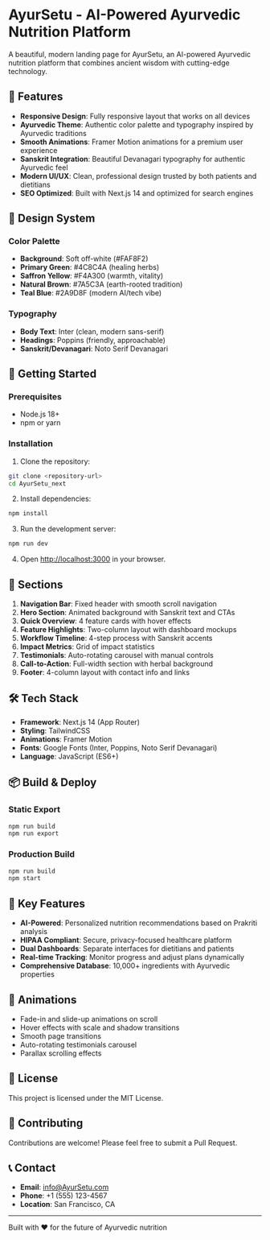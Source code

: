 # AyurSetu - AI-Powered Ayurvedic Nutrition Platform

A beautiful, modern landing page for AyurSetu, an AI-powered Ayurvedic nutrition platform that combines ancient wisdom with cutting-edge technology.

## 🌿 Features

- **Responsive Design**: Fully responsive layout that works on all devices
- **Ayurvedic Theme**: Authentic color palette and typography inspired by Ayurvedic traditions
- **Smooth Animations**: Framer Motion animations for a premium user experience
- **Sanskrit Integration**: Beautiful Devanagari typography for authentic Ayurvedic feel
- **Modern UI/UX**: Clean, professional design trusted by both patients and dietitians
- **SEO Optimized**: Built with Next.js 14 and optimized for search engines

## 🎨 Design System

### Color Palette
- **Background**: Soft off-white (#FAF8F2)
- **Primary Green**: #4C8C4A (healing herbs)
- **Saffron Yellow**: #F4A300 (warmth, vitality)
- **Natural Brown**: #7A5C3A (earth-rooted tradition)
- **Teal Blue**: #2A9D8F (modern AI/tech vibe)

### Typography
- **Body Text**: Inter (clean, modern sans-serif)
- **Headings**: Poppins (friendly, approachable)
- **Sanskrit/Devanagari**: Noto Serif Devanagari

## 🚀 Getting Started

### Prerequisites
- Node.js 18+ 
- npm or yarn

### Installation

1. Clone the repository:
```bash
git clone <repository-url>
cd AyurSetu_next
```

2. Install dependencies:
```bash
npm install
```

3. Run the development server:
```bash
npm run dev
```

4. Open [http://localhost:3000](http://localhost:3000) in your browser.

## 📱 Sections

1. **Navigation Bar**: Fixed header with smooth scroll navigation
2. **Hero Section**: Animated background with Sanskrit text and CTAs
3. **Quick Overview**: 4 feature cards with hover effects
4. **Feature Highlights**: Two-column layout with dashboard mockups
5. **Workflow Timeline**: 4-step process with Sanskrit accents
6. **Impact Metrics**: Grid of impact statistics
7. **Testimonials**: Auto-rotating carousel with manual controls
8. **Call-to-Action**: Full-width section with herbal background
9. **Footer**: 4-column layout with contact info and links

## 🛠️ Tech Stack

- **Framework**: Next.js 14 (App Router)
- **Styling**: TailwindCSS
- **Animations**: Framer Motion
- **Fonts**: Google Fonts (Inter, Poppins, Noto Serif Devanagari)
- **Language**: JavaScript (ES6+)

## 📦 Build & Deploy

### Static Export
```bash
npm run build
npm run export
```

### Production Build
```bash
npm run build
npm start
```

## 🎯 Key Features

- **AI-Powered**: Personalized nutrition recommendations based on Prakriti analysis
- **HIPAA Compliant**: Secure, privacy-focused healthcare platform
- **Dual Dashboards**: Separate interfaces for dietitians and patients
- **Real-time Tracking**: Monitor progress and adjust plans dynamically
- **Comprehensive Database**: 10,000+ ingredients with Ayurvedic properties

## 🌟 Animations

- Fade-in and slide-up animations on scroll
- Hover effects with scale and shadow transitions
- Smooth page transitions
- Auto-rotating testimonials carousel
- Parallax scrolling effects

## 📄 License

This project is licensed under the MIT License.

## 🤝 Contributing

Contributions are welcome! Please feel free to submit a Pull Request.

## 📞 Contact

- **Email**: info@AyurSetu.com
- **Phone**: +1 (555) 123-4567
- **Location**: San Francisco, CA

---

Built with ❤️ for the future of Ayurvedic nutrition